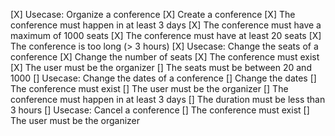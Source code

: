 [X] Usecase: Organize a conference
    [X] Create a conference
    [X] The conference must happen in at least 3 days
    [X] The conference must have a maximum of 1000 seats
    [X] The conference must have at least 20 seats
    [X] The conference is too long (> 3 hours)
[X] Usecase: Change the seats of a conference
    [X] Change the number of seats
    [X] The conference must exist
    [X] The user must be the organizer
    [] The seats must be between 20 and 1000
[] Usecase: Change the dates of a conference
    [] Change the dates
    [] The conference must exist
    [] The user must be the organizer
    [] The conference must happen in at least 3 days
    [] The duration must be less than 3 hours
[] Usecase: Cancel a conference
    [] The conference must exist
    [] The user must be the organizer
